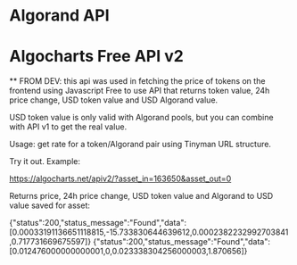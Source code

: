 # Algorand API

# Algocharts Free API v2
** FROM DEV: this api was used in fetching the price of tokens on the frontend using Javascript
Free to use API that returns token value, 24h price change, USD token value and USD Algorand value.

USD token value is only valid with Algorand pools, but you can combine with API v1 to get the real value.

Usage: get rate for a token/Algorand pair using Tinyman URL structure.

Try it out. Example:

https://algocharts.net/apiv2/?asset_in=163650&asset_out=0

Returns price, 24h price change, USD token value and Algorand to USD value saved for asset:

{"status":200,"status_message":"Found","data":[0.00033191136651118815,-15.733830644639612,0.0002382232992703841,0.717731669675597]}
{"status":200,"status_message":"Found","data":[0.012476000000000001,0,0.023338304256000003,1.870656]}